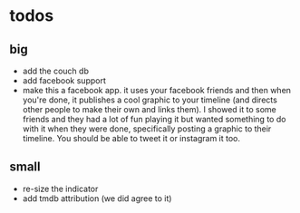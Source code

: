 # todos

## big

* add the couch db
* add facebook support
* make this a facebook app. it uses your facebook friends and then when you're done, it publishes a cool graphic to your timeline (and directs other people to make their own and links them). I showed it to some friends and they had a lot of fun playing it but wanted something to do with it when they were done, specifically posting a graphic to their timeline. You should be able to tweet it or instagram it too.

## small

* re-size the indicator
* add tmdb attribution (we did agree to it)


